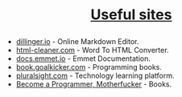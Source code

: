 # <a href="https://github.com/MilenKunchev/Test-repo" rel="Useful sites"><p align="center">Useful sites<p>
 </a>
 
* [dillinger.io] - Online Markdown Editor.
* [html-cleaner.com] - Word To HTML Converter.
* [docs.emmet.io] - Emmet Documentation.
* [book.goalkicker.com] - Programming books.
* [pluralsight.com] - Technology learning platform.
* [Become a Programmer, Motherfucker] - Books.

[dillinger.io]: <https://dillinger.io/>
[html-cleaner.com]: <https://html-cleaner.com/>
[docs.emmet.io]: <https://docs.emmet.io/cheat-sheet/>
[book.goalkicker.com]: <http://book.goalkicker.com/>
[pluralsight.com]: <https://www.pluralsight.com/about>
[Become a Programmer, Motherfucker]: <http://programming-motherfucker.com/become.html>
